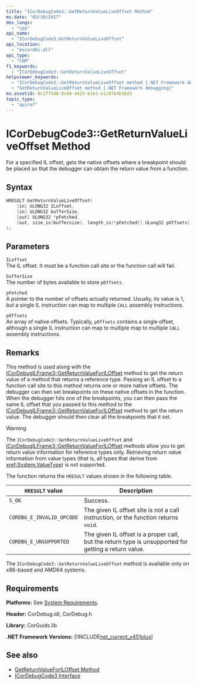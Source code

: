 ```yaml
---
title: "ICorDebugCode3::GetReturnValueLiveOffset Method"
ms.date: "03/30/2017"
dev_langs: 
  - "cpp"
api_name: 
  - "ICorDebugCode3.GetReturnValueLiveOffset"
api_location: 
  - "mscordbi.dll"
api_type: 
  - "COM"
f1_keywords: 
  - "ICorDebugCode3::GetReturnValueLiveOffset"
helpviewer_keywords: 
  - "ICorDebugCode3::GetReturnValueLiveOffset method [.NET Framework debugging]"
  - "GetReturnValueLiveOffset method [.NET Framework debugging]"
ms.assetid: 8c2ff5d8-8c04-4423-b1e1-e1c8764b36d3
topic_type: 
  - "apiref"
---
```

# ICorDebugCode3::GetReturnValueLiveOffset Method
For a specified IL offset, gets the native offsets where a breakpoint should be placed so that the debugger can obtain the return value from a function.  
  
## Syntax  
  
```cpp
HRESULT GetReturnValueLiveOffset(  
    [in] ULONG32 ILoffset,  
    [in] ULONG32 bufferSize,   
    [out] ULONG32 *pFetched,   
    [out, size_is(buffersize), length_is(*pFetched)] ULong32 pOffsets[]  
);  
```  
  
## Parameters  
 `ILoffset`  
 The IL offset. It must be a function call site or the function call will fail.  
  
 `bufferSize`  
 The number of bytes available to store `pOffsets`.  
  
 `pFetched`  
 A pointer to the number of offsets actually returned. Usually, its value is 1, but a single IL instruction can map to multiple `CALL` assembly instructions.  
  
 `pOffsets`  
 An array of native offsets. Typically, `pOffsets` contains a single offset, although a single IL instruction can map to multiple map to multiple `CALL` assembly instructions.  
  
## Remarks  
 This method is used along with the [ICorDebugILFrame3::GetReturnValueForILOffset](../../../../docs/framework/unmanaged-api/debugging/icordebugilframe3-getreturnvalueforiloffset-method.md) method to get the return value of a method that returns a reference type. Passing an IL offset to a function call site to this method returns one or more native offsets. The debugger can then set breakpoints on these native offsets in the function. When the debugger hits one of the breakpoints, you can then pass the same IL offset that you passed to this method to the [ICorDebugILFrame3::GetReturnValueForILOffset](../../../../docs/framework/unmanaged-api/debugging/icordebugilframe3-getreturnvalueforiloffset-method.md) method to get the return value. The debugger should then clear all the breakpoints that it set.  
  
> [!WARNING]
> The `ICorDebugCode3::GetReturnValueLiveOffset` and [ICorDebugILFrame3::GetReturnValueForILOffset](../../../../docs/framework/unmanaged-api/debugging/icordebugilframe3-getreturnvalueforiloffset-method.md) methods allow you to get return value information for reference types only. Retrieving return value information from value types (that is, all types that derive from <xref:System.ValueType>) is not supported.  
  
 The function returns the `HRESULT` values shown in the following table.  
  
|`HRESULT` value|Description|  
|---------------------|-----------------|  
|`S_OK`|Success.|  
|`CORDBG_E_INVALID_OPCODE`|The given IL offset site is not a call instruction, or the function returns `void`.|  
|`CORDBG_E_UNSUPPORTED`|The given IL offset is a proper call, but the return type is unsupported for getting a return value.|  
  
 The `ICorDebugCode3::GetReturnValueLiveOffset` method is available only on x86-based and AMD64 systems.  
  
## Requirements  
 **Platforms:** See [System Requirements](../../../../docs/framework/get-started/system-requirements.md).  
  
 **Header:** CorDebug.idl, CorDebug.h  
  
 **Library:** CorGuids.lib  
  
 **.NET Framework Versions:** [!INCLUDE[net_current_v451plus](../../../../includes/net-current-v451plus-md.md)]  
  
## See also

- [GetReturnValueForILOffset Method](../../../../docs/framework/unmanaged-api/debugging/icordebugilframe3-getreturnvalueforiloffset-method.md)
- [ICorDebugCode3 Interface](../../../../docs/framework/unmanaged-api/debugging/icordebugcode3-interface.md)
